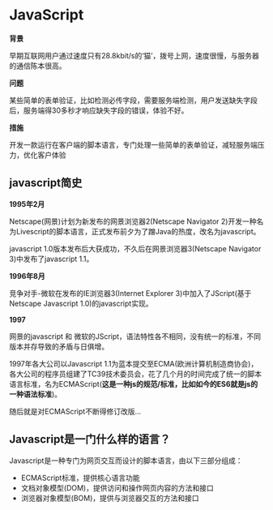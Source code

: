 # JavaScript
**背景**

早期互联网用户通过速度只有28.8kbit/s的‘猫’，拨号上网，速度很慢，与服务器的通信陈本很高。 

**问题**

某些简单的表单验证，比如检测必传字段，需要服务端检测，用户发送缺失字段后，服务端得30多秒才响应缺失字段的错误，体验不好。

**措施**

开发一款运行在客户端的脚本语言，专门处理一些简单的表单验证，减轻服务端压力，优化客户体验

## javascript简史
**1995年2月**

Netscape(网景)计划为新发布的网景浏览器2(Netscape Navigator 2)开发一种名为Livescript的脚本语言，正式发布前夕为了蹭Java的热度，改名为javascript。

javascript 1.0版本发布后大获成功，不久后在网景浏览器3(Netscape Navigator 3)中发布了javascript 1.1。

**1996年8月**

竞争对手-微软在发布的IE浏览器3(Internet Explorer 3)中加入了JScript(基于Netscape Javascript 1.0)的javascript实现。

**1997**

网景的javascript 和 微软的JScript，语法特性各不相同，没有统一的标准，不同版本并存导致的矛盾与日俱增。

1997年各大公司以Javascript 1.1为蓝本提交至ECMA(欧洲计算机制造商协会)，各大公司的程序员组建了TC39技术委员会，花了几个月的时间完成了统一的脚本语言标准，名为ECMAScript(**这是一种js的规范/标准，比如如今的ES6就是js的一种语法标准**)。

随后就是对ECMAScript不断得修订改版...

## Javascript是一门什么样的语言？

Javascript是一种专门为网页交互而设计的脚本语言，由以下三部分组成：
- ECMAScript标准，提供核心语言功能
- 文档对象模型(DOM)，提供访问和操作网页内容的方法和接口
- 浏览器对象模型(BOM)，提供与浏览器交互的方法和接口
